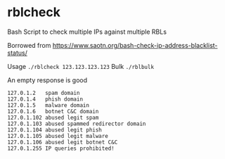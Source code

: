 # rblcheck
Bash Script to check multiple IPs against multiple RBLs

Borrowed from https://www.saotn.org/bash-check-ip-address-blacklist-status/

Usage `./rblcheck 123.123.123.123`
Bulk `./rblbulk`

An empty response is good

```Return Codes	Data Source
127.0.1.2	spam domain
127.0.1.4	phish domain
127.0.1.5	malware domain
127.0.1.6	botnet C&C domain
127.0.1.102	abused legit spam
127.0.1.103	abused spammed redirector domain
127.0.1.104	abused legit phish
127.0.1.105	abused legit malware
127.0.1.106	abused legit botnet C&C
127.0.1.255	IP queries prohibited!

